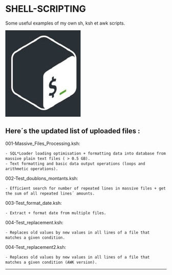# SHELL-SCRIPTING
Some useful examples of my own sh, ksh et awk scripts.


![BASH](https://raw.githubusercontent.com/dazaca/SHELL-SCRIPTING/master/bash-logo.bmp) 



Here´s the updated list of uploaded files :
-----------------------------------------------------

001-Massive_Files_Processing.ksh:

    - SQL*Loader loading optimisation + formatting data into database from massive plain text files ( > 0.5 GB).
    - Text formatting and basic data output operations (loops and arithmetic operations).

002-Test_doublons_montants.ksh:

    - Efficient search for number of repeated lines in massive files + get the sum of all repeated lines´ amounts.

003-Test_format_date.ksh:

    - Extract + format date from multiple files.
    
004-Test_replacement.ksh:

    - Replaces old values by new values in all lines of a file that matches a given condition.
    
004-Test_replacement2.ksh:

    - Replaces old values by new values in all lines of a file that matches a given condition (AWK version).

-----------------------------------------------------
